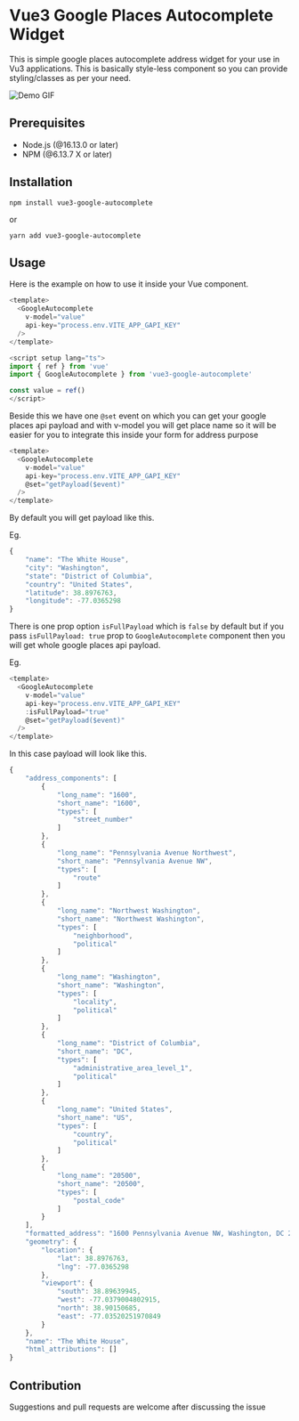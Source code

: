 # Vue3 Google Places Autocomplete Widget

This is simple google places autocomplete address widget for your use in Vu3 applications. This is basically style-less component so you can provide styling/classes as per your need.

![Demo GIF](https://i.imgur.com/lYXgEm8.gif)

## Prerequisites

* Node.js (@16.13.0 or later)
* NPM (@6.13.7 X or later)

## Installation

```
npm install vue3-google-autocomplete
```
or

```
yarn add vue3-google-autocomplete
```

## Usage
Here is the example on how to use it inside your Vue component.

```Javascript
<template>
  <GoogleAutocomplete
    v-model="value"
    api-key="process.env.VITE_APP_GAPI_KEY"
  />
</template>

<script setup lang="ts">
import { ref } from 'vue'
import { GoogleAutocomplete } from 'vue3-google-autocomplete'

const value = ref()
</script>
```

Beside this we have one `@set` event on which you can get your google places api payload and with v-model you will get place name so it will be easier for you to integrate this inside your form for address purpose

```Javascript
<template>
  <GoogleAutocomplete
    v-model="value"
    api-key="process.env.VITE_APP_GAPI_KEY"
    @set="getPayload($event)"
  />
</template>
```

By default you will get payload like this.

Eg.

```Javascript
{
    "name": "The White House",
    "city": "Washington",
    "state": "District of Columbia",
    "country": "United States",
    "latitude": 38.8976763,
    "longitude": -77.0365298
}
```

There is one prop option `isFullPayload` which is `false` by default but if you pass `isFullPayload: true` prop to `GoogleAutocomplete` component then you will get whole google places api payload.

Eg.

```Javascript
<template>
  <GoogleAutocomplete
    v-model="value"
    api-key="process.env.VITE_APP_GAPI_KEY"
    :isFullPayload="true"
    @set="getPayload($event)"
  />
</template>
```
In this case payload will look like this.

```Javascript
{
    "address_components": [
        {
            "long_name": "1600",
            "short_name": "1600",
            "types": [
                "street_number"
            ]
        },
        {
            "long_name": "Pennsylvania Avenue Northwest",
            "short_name": "Pennsylvania Avenue NW",
            "types": [
                "route"
            ]
        },
        {
            "long_name": "Northwest Washington",
            "short_name": "Northwest Washington",
            "types": [
                "neighborhood",
                "political"
            ]
        },
        {
            "long_name": "Washington",
            "short_name": "Washington",
            "types": [
                "locality",
                "political"
            ]
        },
        {
            "long_name": "District of Columbia",
            "short_name": "DC",
            "types": [
                "administrative_area_level_1",
                "political"
            ]
        },
        {
            "long_name": "United States",
            "short_name": "US",
            "types": [
                "country",
                "political"
            ]
        },
        {
            "long_name": "20500",
            "short_name": "20500",
            "types": [
                "postal_code"
            ]
        }
    ],
    "formatted_address": "1600 Pennsylvania Avenue NW, Washington, DC 20500, USA",
    "geometry": {
        "location": {
            "lat": 38.8976763,
            "lng": -77.0365298
        },
        "viewport": {
            "south": 38.89639945,
            "west": -77.0379004802915,
            "north": 38.90150685,
            "east": -77.03520251970849
        }
    },
    "name": "The White House",
    "html_attributions": []
}
```


## Contribution

Suggestions and pull requests are welcome after discussing the issue
